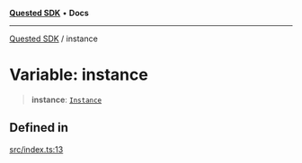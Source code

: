 [**Quested SDK**](../README.md) • **Docs**

***

[Quested SDK](../README.md) / instance

# Variable: instance

> **instance**: [`Instance`](../interfaces/Instance.md)

## Defined in

[src/index.ts:13](https://github.com/Quested-io/QuestedSDK/blob/3550914a1d85ffda34c55ad93945a570eb0505ba/src/index.ts#L13)
